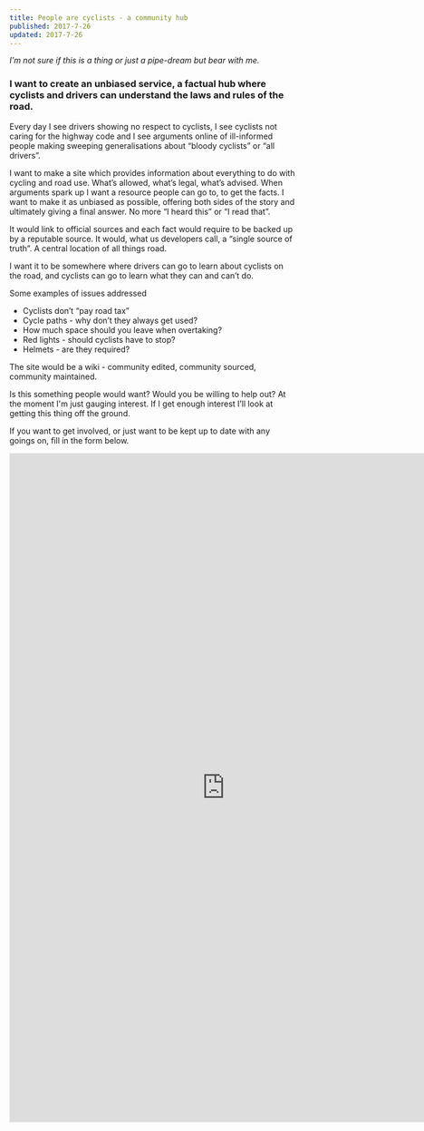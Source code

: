```yaml
---
title: People are cyclists - a community hub
published: 2017-7-26
updated: 2017-7-26
---
```


<p><em>I’m not sure if this is a thing or just a pipe-dream but bear with me.</em></p>
<h3>I want to create an unbiased service, a factual hub where cyclists and drivers can understand the laws and rules of the road.</h3>
<p>Every day I see drivers showing no respect to cyclists, I see cyclists not caring for the highway code and I see arguments online of ill-informed people making sweeping generalisations about “bloody cyclists” or “all drivers”.</p>
<p>I want to make a site which provides information about everything to do with cycling and road use. What’s allowed, what’s legal, what’s advised. When arguments spark up I want a resource people can go to, to get the facts. I want to make it as unbiased as possible, offering both sides of the story and ultimately giving a final answer. No more “I heard this” or “I read that”.</p>
<p>It would link to official sources and each fact would require to be backed up by a reputable source. It would, what us developers call, a “single source of truth”. A central location of all things road.</p>
<p>I want it to be somewhere where drivers can go to learn about cyclists on the road, and cyclists can go to learn what they can and can’t do.</p>
<p>Some examples of issues addressed</p>
<ul><li>Cyclists don’t “pay road tax”</li><li>Cycle paths - why don’t they always get used?</li><li>How much space should you leave when overtaking?</li><li>Red lights - should cyclists have to stop?</li><li>Helmets - are they required?</li></ul>
<p>The site would be a wiki - community edited, community sourced, community maintained.</p>
<p>Is this something people would want? Would you be willing to help out? At the moment I'm just gauging interest. If I get enough interest I’ll look at getting this thing off the ground.</p>
<p>If you want to get involved, or just want to be kept up to date with any goings on, fill in the form below.</p>
<iframe src="https://docs.google.com/forms/d/e/1FAIpQLSftwB-aCfe_EnKBT8OhYU5o7QsoID-uMIeVKoEDlJEXusvyPw/viewform?embedded=true" width="760" height="1180" frameborder="0" marginheight="0" marginwidth="0">Loading...</iframe>